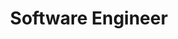 ---
  name: "David H. Clements"
  link: "https://twitter.com/waterprinciple"
  title: "Software Engineer"
---